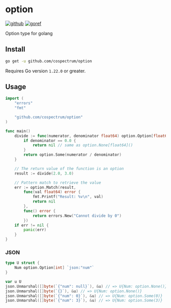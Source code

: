 # option

[![github]](https://github.com/cospectrum/option)
[![goref]](https://pkg.go.dev/github.com/cospectrum/option)

[github]: https://img.shields.io/badge/github-cospectrum/option-8da0cb?logo=github
[goref]: https://pkg.go.dev/badge/github.com/cospectrum/option

Option type for golang

## Install
```sh
go get -u github.com/cospectrum/option
```
Requires Go version `1.22.0` or greater.

## Usage
```go
import (
	"errors"
	"fmt"

	"github.com/cospectrum/option"
)

func main()
	divide := func(numerator, denominator float64) option.Option[float64] {
		if denominator == 0.0 {
			return nil // same as option.None[float64]()
		}
		return option.Some(numerator / denominator)
	}

	// The return value of the function is an option
	result := divide(2.0, 3.0)

	// Pattern match to retrieve the value
	err := option.Match(result,
		func(val float64) error {
			fmt.Printf("Result: %v\n", val)
			return nil
		},
		func() error {
			return errors.New("Cannot divide by 0")
		})
	if err != nil {
		panic(err)
	}
}
```

### JSON
```go
type U struct {
	Num option.Option[int] `json:"num"`
}

var u U
json.Unmarshal([]byte(`{"num": null}`), &u) // => U{Num: option.None()}
json.Unmarshal([]byte(`{}`), &u) // => U{Num: option.None()}
json.Unmarshal([]byte(`{"num": 0}`), &u) // => U{Num: option.Some(0)}
json.Unmarshal([]byte(`{"num": 3}`), &u) // => U{Num: option.Some(3)}
```

